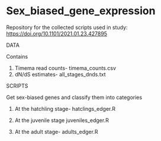 # Sex_biased_gene_expression

Repository for the collected scripts used in study: 
https://doi.org/10.1101/2021.01.23.427895 

DATA

Contains 
1. Timema read counts- timema_counts.csv
2. dN/dS estimates- all_stages_dnds.txt

SCRIPTS 

Get sex-biased genes and classify them into categories
1. At the hatchling stage- 
   hatclings_edger.R 
   
2. At the juvenile stage
   juveniles_edger.R
   
4. At the adult stage- 
   adults_edger.R
